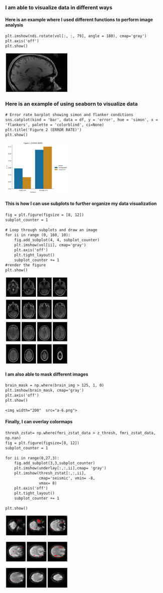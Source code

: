 ### I am able to visualize data in different ways

#### Here is an example where I used different functions to perform image analysis


    plt.imshow(ndi.rotate(vol[:, :, 79], angle = 180), cmap='gray')
    plt.axis('off')
    plt.show()

<img width="200"  src="a-3.png">


### Here is an example of using seaborn to visualize data


    # Error rate barplot showing simon and flanker conditions
    sns.catplot(kind = 'bar', data = df, y = 'error', hue = 'simon', x = 'flankers', palette = 'colorblind', ci=None)
    plt.title('Figure 2 (ERROR RATE)')
    plt.show()
    
    
<img width="200"  src="a-4.png">

#### This is how I can use subplots to further organize my data visualization

    fig = plt.figure(figsize = [8, 12])
    subplot_counter = 1

    # Loop through subplots and draw an image 
    for ii in range (0, 160, 10): 
        fig.add_subplot(4, 4, subplot_counter) 
        plt.imshow(vol[ii], cmap='gray')
        plt.axis('off')
        plt.tight_layout()
        subplot_counter += 1 
    #render the figure 
    plt.show()
    
 <img width="200"  src="a-5.png">

#### I am also able to mask different images

    brain_mask = np.where(brain_img > 125, 1, 0)
    plt.imshow(brain_mask, cmap='gray')
    plt.axis('off')
    plt.show()
    
    <img width="200"  src="a-6.png">

#### Finally, I can overlay colormaps

    thresh_zstat= np.where(fmri_zstat_data > z_thresh, fmri_zstat_data, np.nan)
    fig = plt.figure(figsize=[8, 12])
    subplot_counter = 1

    for ii in range(0,27,3):
        fig.add_subplot(3,3,subplot_counter)
        plt.imshow(underlay[:,:,ii],cmap= 'gray')
        plt.imshow(thresh_zstat[:,:,ii],
                   cmap='seismic', vmin= -8,
                   vmax= 8)
        plt.axis('off')
        plt.tight_layout()
        subplot_counter += 1 
        
    plt.show()

<img width="200"  src="a-7.png">
